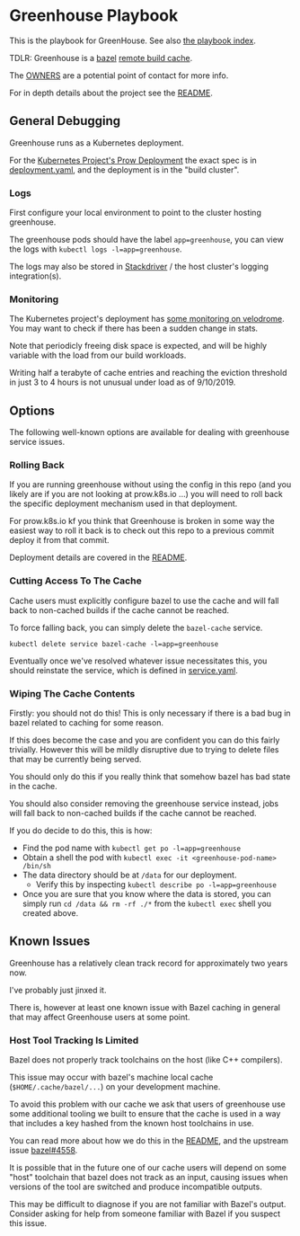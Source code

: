 # Greenhouse Playbook

This is the playbook for GreenHouse. See also [the playbook index][playbooks].

TDLR: Greenhouse is a [bazel] [remote build cache][remote-build-cache].

The [OWNERS][OWNERS] are a potential point of contact for more info.

For in depth details about the project see the [README][README].

## General Debugging

Greenhouse runs as a Kubernetes deployment.

For the [Kubernetes Project's Prow Deployment][prow-k8s-io] the exact spec is in
[deployment.yaml], and the deployment is in the "build cluster".

### Logs

First configure your local environment to point to the cluster hosting 
greenhouse. <!--TODO: link to prow info for doing this on our deployment-->

The greenhouse pods should have the label `app=greenhouse`, you can view
the logs with `kubectl logs -l=app=greenhouse`.

The logs may also be stored in [Stackdriver] / the host cluster's logging
integration(s).

### Monitoring

The Kubernetes project's deployment has [some monitoring on velodrome][velodrome].
You may want to check if there has been a sudden change in stats.

Note that periodicly freeing disk space is expected, and will be highly variable
with the load from our build workloads. 

Writing half a terabyte of cache entries and reaching the eviction threshold
in just 3 to 4 hours is not unusual under load as of 9/10/2019.

## Options

The following well-known options are available for dealing with greenhouse
service issues.

### Rolling Back

If you are running greenhouse without using the config in this repo 
(and you likely are if you are not looking at prow.k8s.io ...) you will need
to roll back the specific deployment mechanism used in that deployment.

For prow.k8s.io kf you think that Greenhouse is broken in some way the easiest 
way to roll it back is to check out this repo to a previous commit deploy it 
from that commit.

Deployment details are covered in the [README].

### Cutting Access To The Cache

Cache users must explicitly configure bazel to use the cache and will fall
back to non-cached builds if the cache cannot be reached.

To force falling back, you can simply delete the `bazel-cache` service.

`kubectl delete service bazel-cache -l=app=greenhouse`

Eventually once we've resolved whatever issue necessitates this, you should
reinstate the service, which is defined in [service.yaml].

### Wiping The Cache Contents

Firstly: you should not do this! This is only necessary if there is a bad
bug in bazel related to caching for some reason.

If this does become the case and you are confident you can do this fairly
trivially. However this will be mildly disruptive due to trying to delete 
files that may be currently being served. 

You should only do this if you really think that somehow bazel
has bad state in the cache.

You should also consider removing the greenhouse service instead, jobs
will fall back to non-cached builds if the cache cannot be reached.

If you do decide to do this, this is how:

- Find the pod name with `kubectl get po -l=app=greenhouse`
- Obtain a shell the pod with `kubectl exec -it <greenhouse-pod-name> /bin/sh`
- The data directory should be at `/data` for our deployment.
  - Verify this by inspecting `kubectl describe po -l=app=greenhouse`
- Once you are sure that you know where the data is stored, you can simply run
`cd /data && rm -rf ./*` from the `kubectl exec` shell you created above.

## Known Issues

Greenhouse has a relatively clean track record for approximately two years now.

I've probably just jinxed it.

There is, however at least one known issue with Bazel caching in general that
may affect Greenhouse users at some point.

### Host Tool Tracking Is Limited

Bazel does not properly track toolchains on the host (like C++ compilers).

This issue may occur with bazel's machine local cache (`$HOME/.cache/bazel/...`)
on your development machine.

To avoid this problem with our cache we ask that users of greenhouse use some 
additional tooling we built to ensure that the cache is used in a way that
includes a key hashed from the known host toolchains in use.

You can read more about how we do this in the [README], and the upstream issue 
[bazel#4558].

It is possible that in the future one of our cache users will depend on some
"host" toolchain that bazel does not track as an input, causing issues when
versions of the tool are switched and produce incompatible outputs.

This may be difficult to diagnose if you are not familiar with Bazel's output.
Consider asking for help from someone familiar with Bazel if you suspect this
issue.

<!--URLS-->
[OWNERS]: /greenhouse/OWNERS 
[README]: /greenhouse/README.md 
[playbooks]: /docs/playbooks.md
<!--Additional URLS-->
[bazel]: https://bazel.build/
[remote-build-cache]: https://docs.bazel.build/versions/master/remote-caching.html
[deployment.yaml]: /greenhouse/deployment.yaml
[service.yaml]: /greenhouse/deployment.yaml
[prow-k8s-io]: https://prow.k8s.io
[bazel#4558]: https://github.com/bazelbuild/bazel/issues/4558
[velodrome]: http://velodrome.k8s.io/dashboard/db/bazel-cache?refresh=1m&orgId=1
[Stackdriver]: https://cloud.google.com/stackdriver/
